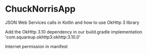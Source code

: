# ChuckNorrisApp

JSON Web Services calls in Kotlin and how to use OkHttp 3 library

Add the OkHttp 3.10 dependency in our build.gradle
implementation 'com.squareup.okhttp3:okhttp:3.10.0'

Internet permission in manifest
<uses-permission android:name="android.permission.INTERNET" />
